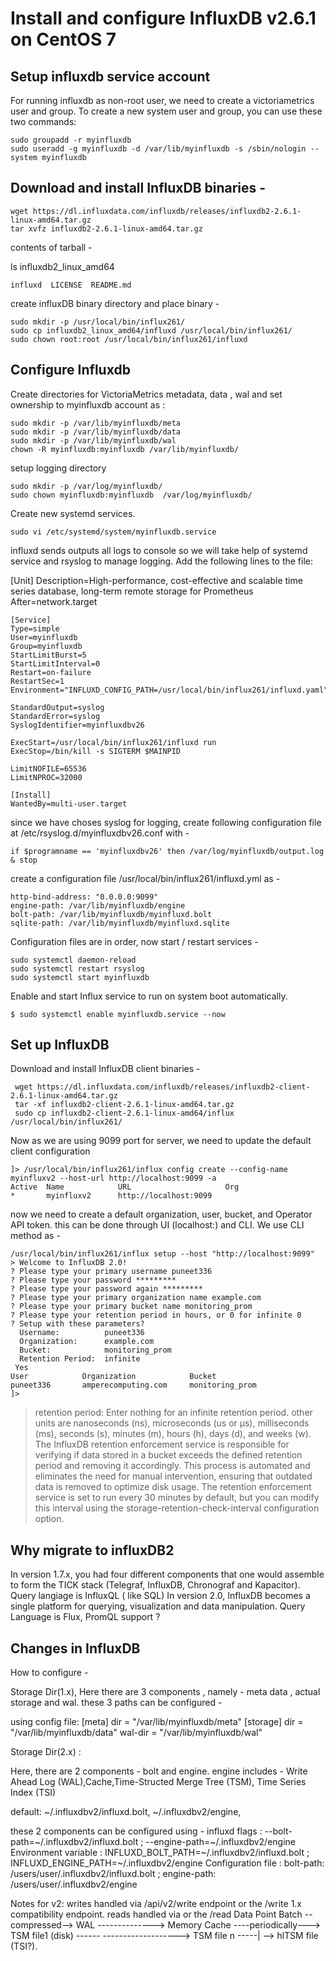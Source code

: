 # Install and configure InfluxDB v2.6.1 on CentOS 7

## Setup influxdb service account
For running influxdb as non-root user, we need to create a victoriametrics user and group. To create a new system user and group, you can use these two commands:
```
sudo groupadd -r myinfluxdb
sudo useradd -g myinfluxdb -d /var/lib/myinfluxdb -s /sbin/nologin --system myinfluxdb
```

## Download and install InfluxDB binaries - 
```
wget https://dl.influxdata.com/influxdb/releases/influxdb2-2.6.1-linux-amd64.tar.gz
tar xvfz influxdb2-2.6.1-linux-amd64.tar.gz
```

contents of tarball -
 
ls influxdb2_linux_amd64
```
influxd  LICENSE  README.md
```

create influxDB binary directory and place binary -
```
sudo mkdir -p /usr/local/bin/influx261/
sudo cp influxdb2_linux_amd64/influxd /usr/local/bin/influx261/
sudo chown root:root /usr/local/bin/influx261/influxd
```

## Configure Influxdb

Create directories for VictoriaMetrics metadata, data , wal and set ownership to myinfluxdb account as :
```
sudo mkdir -p /var/lib/myinfluxdb/meta
sudo mkdir -p /var/lib/myinfluxdb/data
sudo mkdir -p /var/lib/myinfluxdb/wal
chown -R myinfluxdb:myinfluxdb /var/lib/myinfluxdb/
```

setup logging directory 
```
sudo mkdir -p /var/log/myinfluxdb/
sudo chown myinfluxdb:myinfluxdb  /var/log/myinfluxdb/
```

Create new systemd services.
```
sudo vi /etc/systemd/system/myinfluxdb.service
```

influxd sends outputs all logs to console so we will take help of systemd service and rsyslog to manage logging. 
Add the following lines to the file:

[Unit]
Description=High-performance, cost-effective and scalable time series database, long-term remote storage for Prometheus
After=network.target

```
[Service]
Type=simple
User=myinfluxdb
Group=myinfluxdb
StartLimitBurst=5
StartLimitInterval=0
Restart=on-failure
RestartSec=1
Environment="INFLUXD_CONFIG_PATH=/usr/local/bin/influx261/influxd.yaml"

StandardOutput=syslog
StandardError=syslog
SyslogIdentifier=myinfluxdbv26

ExecStart=/usr/local/bin/influx261/influxd run
ExecStop=/bin/kill -s SIGTERM $MAINPID

LimitNOFILE=65536
LimitNPROC=32000

[Install]
WantedBy=multi-user.target
```
since we have choses syslog for logging, create following configuration file at /etc/rsyslog.d/myinfluxdbv26.conf with - 
```
if $programname == 'myinfluxdbv26' then /var/log/myinfluxdb/output.log
& stop
```

create a configuration file /usr/local/bin/influx261/influxd.yml as - 
```
http-bind-address: "0.0.0.0:9099"
engine-path: /var/lib/myinfluxdb/engine
bolt-path: /var/lib/myinfluxdb/myinfluxd.bolt
sqlite-path: /var/lib/myinfluxdb/myinfluxd.sqlite
```

Configuration files are in order, now start / restart services - 
```
sudo systemctl daemon-reload
sudo systemctl restart rsyslog
sudo systemctl start myinfluxdb
```


Enable and start Influx service to run on system boot automatically.

```
$ sudo systemctl enable myinfluxdb.service --now
```



## Set up InfluxDB

Download and install InfluxDB client binaries - 
```
 wget https://dl.influxdata.com/influxdb/releases/influxdb2-client-2.6.1-linux-amd64.tar.gz
 tar -xf influxdb2-client-2.6.1-linux-amd64.tar.gz
 sudo cp influxdb2-client-2.6.1-linux-amd64/influx /usr/local/bin/influx261/
```

Now as we are using 9099 port for server, we need to update the default client configuration 
```
]> /usr/local/bin/influx261/influx config create --config-name myinfluxv2 --host-url http://localhost:9099 -a
Active  Name            URL                     Org
*       myinfluxv2      http://localhost:9099
```

now we need to create a default organization, user, bucket, and Operator API token. this can be done through UI (localhost:<port>) and CLI.
We use CLI method as - 
```
/usr/local/bin/influx261/influx setup --host "http://localhost:9099"
> Welcome to InfluxDB 2.0!
? Please type your primary username puneet336
? Please type your password *********
? Please type your password again *********
? Please type your primary organization name example.com
? Please type your primary bucket name monitoring_prom
? Please type your retention period in hours, or 0 for infinite 0
? Setup with these parameters?
  Username:          puneet336
  Organization:      example.com
  Bucket:            monitoring_prom
  Retention Period:  infinite
 Yes
User            Organization            Bucket
puneet336       amperecomputing.com     monitoring_prom
]>
```
 

> retention period: Enter nothing for an infinite retention period. other units are nanoseconds (ns), microseconds (us or µs), milliseconds (ms), seconds (s), minutes (m), hours (h), days (d), and weeks (w). The InfluxDB retention enforcement service is responsible for verifying if data stored in a bucket exceeds the defined retention period and removing it accordingly. This process is automated and eliminates the need for manual intervention, ensuring that outdated data is removed to optimize disk usage. The retention enforcement service is set to run every 30 minutes by default, but you can modify this interval using the storage-retention-check-interval configuration option.



## Why migrate to influxDB2 
In version 1.7.x, you had four different components that one would assemble to form the TICK stack (Telegraf, InfluxDB, Chronograf and Kapacitor).
Query langiage is InfluxQL ( like SQL)
In version 2.0, InfluxDB becomes a single platform for querying, visualization and data manipulation.
Query Language is Flux, PromQL support ?




## Changes in InfluxDB

How to configure - 

Storage Dir(1.x), 
Here there are 3 components , namely - meta data , actual storage  and wal. these 3 paths can be configured - 

using config file:
[meta]
  dir = "/var/lib/myinfluxdb/meta"
[storage]
  dir = "/var/lib/myinfluxdb/data"
  wal-dir = "/var/lib/myinfluxdb/wal"


Storage Dir(2.x) :


Here, there are 2 components - bolt and engine. 
engine includes - Write Ahead Log (WAL),Cache,Time-Structed Merge Tree (TSM), Time Series Index (TSI)


default: ~/.influxdbv2/influxd.bolt, ~/.influxdbv2/engine, 

these 2 components can be configured using  -
influxd flags :  --bolt-path=~/.influxdbv2/influxd.bolt   ;   --engine-path=~/.influxdbv2/engine
Environment variable : INFLUXD_BOLT_PATH=~/.influxdbv2/influxd.bolt ; INFLUXD_ENGINE_PATH=~/.influxdbv2/engine
Configuration file : bolt-path: /users/user/.influxdbv2/influxd.bolt  ;  engine-path: /users/user/.influxdbv2/engine

Notes for v2:
writes handled via /api/v2/write endpoint or the /write 1.x compatibility endpoint.
reads handled via                         or the /read 
Data Point Batch --compressed--> WAL
                 --------------> Memory Cache ----periodically---> TSM file1 (disk)     ------
                                              -------------------> TSM file n           -----| --> hlTSM file (TSI?).




